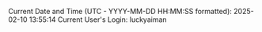 Current Date and Time (UTC - YYYY-MM-DD HH:MM:SS formatted): 2025-02-10 13:55:14
Current User's Login: luckyaiman
